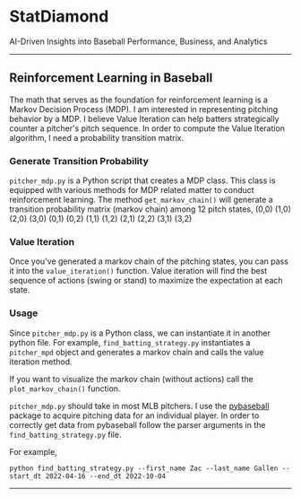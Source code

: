 # StatDiamond
AI-Driven Insights into Baseball Performance, Business, and Analytics 

---

## Reinforcement Learning in Baseball

The math that serves as the foundation for reinforcement learning is a Markov Decision Process (MDP). I am interested in representing pitching behavior by a MDP. I believe Value Iteration can help batters strategically counter a pitcher's pitch sequence. In order to compute the Value Iteration algorithm, I need a probability transition matrix. 

### Generate Transition Probability

`pitcher_mdp.py` is a Python script that creates a MDP class. This class is equipped with various methods for MDP related matter to conduct reinforcement learning. The method `get_markov_chain()` will generate a transition probability matrix (markov chain) among 12 pitch states, 
(0,0)
(1,0)
(2,0)
(3,0)
(0,1)
(0,2)
(1,1)
(1,2)
(2,1)
(2,2)
(3,1)
(3,2)

### Value Iteration

Once you've generated a markov chain of the pitching states, you can pass it into the `value_iteration()` function. Value iteration will find the best sequence of actions (swing or stand) to maximize the expectation at each state. 

### Usage

Since `pitcher_mdp.py` is a Python class, we can instantiate it in another python file. For example, `find_batting_strategy.py` instantiates a `pitcher_mpd` object and generates a markov chain and calls the value iteration method. 

If you want to visualize the markov chain (without actions) call the `plot_markov_chain()` function. 

`pitcher_mdp.py` should take in most MLB pitchers. I use the [pybaseball](https://github.com/jldbc/pybaseball#pybaseball) package to acquire pitching data for an individual player. In order to correctly get data from pybaseball follow the parser arguments in the `find_batting_strategy.py` file. 

For example,
```
python find_batting_strategy.py --first_name Zac --last_name Gallen --start_dt 2022-04-16 --end_dt 2022-10-04
```

---